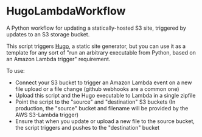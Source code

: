 # HugoLambdaWorkflow

A Python workflow for updating a statically-hosted S3 site, triggered by updates to an S3 storage bucket.

This script triggers [Hugo](http://gohugo.io), a static site generator, but you can use it as a template for any sort of "run an arbitrary executable from Python, based on an Amazon Lambda trigger" requirement.

To use:

* Connect your S3 bucket to trigger an Amazon Lambda event on a new file upload or a file change (github webhooks are a common one)
* Upload this script and the Hugo executable to Lambda in a single zipfile
* Point the script to the "source" and "destination" S3 buckets (In production, the "source" bucket and filename will be provided by the AWS S3-Lambda trigger)
* Ensure that when you update or upload a new file to the source bucket, the script triggers and pushes to the "destination" bucket
